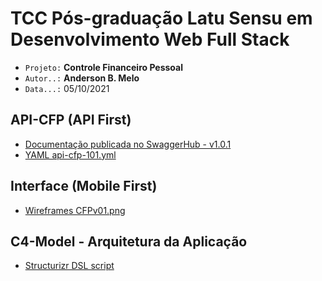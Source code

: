 # TCC Pós-graduação Latu Sensu em Desenvolvimento Web Full Stack
* ``Projeto:`` **Controle Financeiro Pessoal**
* ``Autor..:`` **Anderson B. Melo**
* ``Data...:`` 05/10/2021

## API-CFP (API First)
* [Documentação publicada no SwaggerHub - v1.0.1](https://app.swaggerhub.com/apis-docs/abmelorj/api-cfp/1.0.1)
* [YAML api-cfp-101.yml](https://github.com/abmelorj/cfp/api-cfp/api-cfp-101.yml)

## Interface (Mobile First)
* [Wireframes CFPv01.png](https://github.com/abmelorj/cfp/doc/CFPv01.png)
## C4-Model - Arquitetura da Aplicação
* [Structurizr DSL script](https://github.com/abmelorj/cfp/doc/workspace.dsl)
